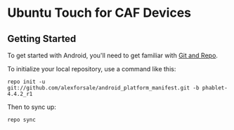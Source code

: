 Ubuntu Touch for CAF Devices
===========

Getting Started
---------------

To get started with Android, you'll need to get
familiar with [Git and Repo](http://source.android.com/source/using-repo.html).

To initialize your local repository, use a command like this:

    repo init -u git://github.com/alexforsale/android_platform_manifest.git -b phablet-4.4.2_r1

Then to sync up:

    repo sync
